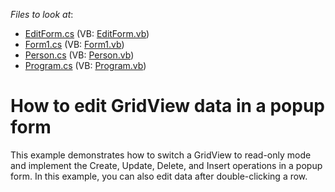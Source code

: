 <!-- default file list -->
*Files to look at*:

* [EditForm.cs](./CS/GridSample/EditForm.cs) (VB: [EditForm.vb](./VB/GridSample/EditForm.vb))
* [Form1.cs](./CS/GridSample/Form1.cs) (VB: [Form1.vb](./VB/GridSample/Form1.vb))
* [Person.cs](./CS/GridSample/Person.cs) (VB: [Person.vb](./VB/GridSample/Person.vb))
* [Program.cs](./CS/GridSample/Program.cs) (VB: [Program.vb](./VB/GridSample/Program.vb))
<!-- default file list end -->
# How to edit GridView data in a popup form


<p>This example demonstrates how to switch a GridView to read-only mode and implement the Create, Update, Delete, and Insert operations in a popup form. In this example, you can also edit data after double-clicking a row.<br />
</p>

<br/>



